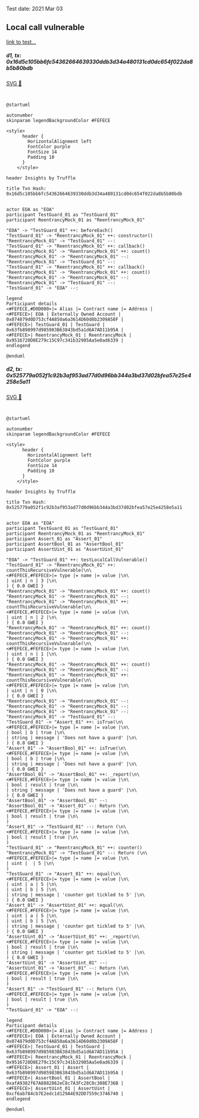 Test date: 2021 Mar 03



## Local call vulnerable
[link to test...](https://github.com/cds-blog-code-samples/Reentrant/blob/master/test/TestGuard.sol#L50)

##### d1, tx: 0x16d5c105bb6fc54362664639330ddb3d34a480131cd0dc654f022da8b5b80bdb

[SVG :telescope:](https://www.planttext.com/api/plantuml/svg/xLHBZzCm4BxxLrZT2sYfiEFOYQjIRROFbWFQ5VIE_4eRDNKgnn7jilntt3HKVG3Itid1YUUR-MRcqqm0kAkzSBvPbm28nbUsMKlZGBqgx4OuiOQbMHYhxuLQBLpLM3skoih1czbqDXrF0HZMVbUQ4O3jipH26mT_T5S87ofNF5VMYp8hYuLT6-i3O-wF3hC07YWtZTkKvWpuMZmRYEEZxKbeNTW5nAWp_MpVm_TT4Q3B_ydMnMBfQoXtSEwQF0-ym1U-D72-jV11rCi1H5lCD5KOKIbPhcXCMCHOp0Wd16ajYIQnY5E42LOQQSLedACeqYALLAP8QWc2PCg7qgUF6HGrx8Lt3mJPVA6AZGYjpatjFpR2wMy8jnwdXdFNBoPeuuHLky-LMltslxBs06ZJmFxeWWtUtWwWD7dbp5IevPktu0BVHrppjM6gihLtpRwPVTmVlAxJzVi3-9eKeYnbcA9_yF-rkCRwruKTQllV1kncPG-2moQ3fvEXqyQBegp1iDldTpSJD448ZLu-mB2mOGB3nxZQfrSUMh4sUqEcjJDrm8vnevTs1yAvzSRPeD4EFdwtHiDCjNq726rH4gS9rsYIKABoE4if4amGXkC9Gnh9Y22UqNHsJdosGoVNbfAHNAOyvJpHFAKy9VUCf36HcWgiMPPa4umbfzavvVMkNTfQSaunIw8Wo3HAkC9qp1D5OYn9n17D13L8Q4O83-H1s4vUS1VEy3lz1G00)


```plantuml


@startuml

autonumber
skinparam legendBackgroundColor #FEFECE

<style>
      header {
        HorizontalAlignment left
        FontColor purple
        FontSize 14
        Padding 10
      }
    </style>

header Insights by Truffle

title Txn Hash: 0x16d5c105bb6fc54362664639330ddb3d34a480131cd0dc654f022da8b5b80bdb


actor EOA as "EOA"
participant TestGuard_01 as "TestGuard_01"
participant ReentrancyMock_01 as "ReentrancyMock_01"

"EOA" -> "TestGuard_01" ++: beforeEach()
"TestGuard_01" -> "ReentrancyMock_01" ++: constructor()
"ReentrancyMock_01" -> "TestGuard_01" --: 
"TestGuard_01" -> "ReentrancyMock_01" ++: callback()
"ReentrancyMock_01" -> "ReentrancyMock_01" ++: count()
"ReentrancyMock_01" -> "ReentrancyMock_01" --: 
"ReentrancyMock_01" -> "TestGuard_01" --: 
"TestGuard_01" -> "ReentrancyMock_01" ++: callback()
"ReentrancyMock_01" -> "ReentrancyMock_01" ++: count()
"ReentrancyMock_01" -> "ReentrancyMock_01" --: 
"ReentrancyMock_01" -> "TestGuard_01" --: 
"TestGuard_01" -> "EOA" --: 

legend
Participant details
<#FEFECE,#D0D000>|= Alias |= Contract name |= Address |
<#FEFECE>| EOA | Externally Owned Account | 0x074879d0D753cf4A850a6a3614D60d0b2309A58F |
<#FEFECE>| TestGuard_01 | TestGuard | 0x63fb898997d985983B63843bd5a1d6A7AD11b95A |
<#FEFECE>| ReentrancyMock_01 | ReentrancyMock | 0x9516720D0E279c15C97c341b32905Aa5e0ad6339 |
endlegend

@enduml
```

##### d2, tx: 0x525779a052f1c92b3af953ad77d0d96bb344a3bd37d02bfea57e25e4258e5a11

[SVG :telescope:](https://www.planttext.com/api/plantuml/svg/xLTjRzis4FwkNq5a7xgWoqQ9eYW6ML35Bss13IsoRFjIeA18oXOYKov5PN7h_VUTPTcMNz8jJLfiM0rR54-FZiyzF9zqdlUiSiAwUb9udgXTQUf9ggrNNUTcAgoOe4AFj54NGbwFR5aRrIkBqg9lXeFXe3VmlBFApGfzxg7cCzP2QOi-j5E4NfGsVryQ9ugao4Tceeq3ZvbR0uPmSUboMjjfeRSk_9A_ryWFrxRNGgdSZ92FMzEVpNZsGql2QzT_QQfyD7OLIcVeojPP1duzbxj2ewjRWrw8QdoAy2qDA6DSO1falkH1IaJ6AH6ACOKLZzAKXA4WgI8m3z9C2yfqG7KOq5XJuViUI2OTK1-yIf2eq16CHnx8vdAPJmM4UgKhzxmMLht5VeFe6hQXbngqiSB8sS-bl5xXzwpRDoLLfQrRWTUpGw2BiYosWQtb4FZNtEnuRIr7djT4YKxETu91Jv-U8WUMdqefYfueYj_gmcWhqa9_U-pjW1UtxyVM-92GPUvgd5UNMjQsoczqnz4RyyOxQvFlktOyd_-8t6og4On6J9hnHXGrd2pWSrG3TpH71dvaQJj67n3-7gFdlmzUGX8Tel9t31Sn_VFRJavEqISjyxc42BuAiHJ2_oh4KWZyK27k6z6ZudVAImFTBpcR2jdecLVmTFX4vLAedg1Q2ZzdD-RAsSKJQeuckgh42EpeIR_K5JAbGsDnev50emMd9uVbxZ3S45vLwdytwJNBEuY_jNfQMlSWvbPNTU6-EFrbFjs9MsCkjQkjGOyTul5UNkod--TR-dvFRcq_KWSVcNPRlU1BFy9svq-ltzMYUD1wOhFWsfPsROSIiXK7ZI0duMthkj0AkHBH-zI1rKlOVowEDV4xOlcYfU7H8-XMXmEu_rjrMFO72qsyPVFelUuq64exaHTLXqKVzp762nRG8qB70IUzSb4zf5lpIPI2vU7Q-hxpUTDsmV4MDjD0lp53h_umi9U9R7PuyKfpYraOCwvmdr4Yip29AHQH894VzYEiS1eGp1CQ3xSTRxLjdMdZCY9P6lEOSwPuJ7bCBY8IXz0cGakeeeGbVTzFEKssNUwtTxksnZcdViG246GGC2vzskDCaj1FIS0nJGJLMAY84BxjVDC6hiuVm7IxNUpE6wSYIpY9WonYIHp7GHm5kXTBbf2X3E8UbWJ70qQYYqDELsrbTzuubLaaKXQ7CcM3G2lfAp_WIJZWGHzsZd99M1Yn45vHFSYdDgkyPt2i9yLV)


```plantuml


@startuml

autonumber
skinparam legendBackgroundColor #FEFECE

<style>
      header {
        HorizontalAlignment left
        FontColor purple
        FontSize 14
        Padding 10
      }
    </style>

header Insights by Truffle

title Txn Hash: 0x525779a052f1c92b3af953ad77d0d96bb344a3bd37d02bfea57e25e4258e5a11


actor EOA as "EOA"
participant TestGuard_01 as "TestGuard_01"
participant ReentrancyMock_01 as "ReentrancyMock_01"
participant Assert_01 as "Assert_01"
participant AssertBool_01 as "AssertBool_01"
participant AssertUint_01 as "AssertUint_01"

"EOA" -> "TestGuard_01" ++: testLocalCallVulnerable()
"TestGuard_01" -> "ReentrancyMock_01" ++: countThisRecursiveVulnerable(\n\
<#FEFECE,#FEFECE>|= type |= name |= value |\n\
| uint | n | 3 |\n\
) { 0.0 GWEI }
"ReentrancyMock_01" -> "ReentrancyMock_01" ++: count()
"ReentrancyMock_01" -> "ReentrancyMock_01" --: 
"ReentrancyMock_01" -> "ReentrancyMock_01" ++: countThisRecursiveVulnerable(\n\
<#FEFECE,#FEFECE>|= type |= name |= value |\n\
| uint | n | 2 |\n\
) { 0.0 GWEI }
"ReentrancyMock_01" -> "ReentrancyMock_01" ++: count()
"ReentrancyMock_01" -> "ReentrancyMock_01" --: 
"ReentrancyMock_01" -> "ReentrancyMock_01" ++: countThisRecursiveVulnerable(\n\
<#FEFECE,#FEFECE>|= type |= name |= value |\n\
| uint | n | 1 |\n\
) { 0.0 GWEI }
"ReentrancyMock_01" -> "ReentrancyMock_01" ++: count()
"ReentrancyMock_01" -> "ReentrancyMock_01" --: 
"ReentrancyMock_01" -> "ReentrancyMock_01" ++: countThisRecursiveVulnerable(\n\
<#FEFECE,#FEFECE>|= type |= name |= value |\n\
| uint | n | 0 |\n\
) { 0.0 GWEI }
"ReentrancyMock_01" -> "ReentrancyMock_01" --: 
"ReentrancyMock_01" -> "ReentrancyMock_01" --: 
"ReentrancyMock_01" -> "ReentrancyMock_01" --: 
"ReentrancyMock_01" -> "TestGuard_01" --: 
"TestGuard_01" -> "Assert_01" ++: isTrue(\n\
<#FEFECE,#FEFECE>|= type |= name |= value |\n\
| bool | b | true |\n\
| string | message | 'Does not have a guard' |\n\
) { 0.0 GWEI }
"Assert_01" -> "AssertBool_01" ++: isTrue(\n\
<#FEFECE,#FEFECE>|= type |= name |= value |\n\
| bool | b | true |\n\
| string | message | 'Does not have a guard' |\n\
) { 0.0 GWEI }
"AssertBool_01" -> "AssertBool_01" ++: _report(\n\
<#FEFECE,#FEFECE>|= type |= name |= value |\n\
| bool | result | true |\n\
| string | message | 'Does not have a guard' |\n\
) { 0.0 GWEI }
"AssertBool_01" -> "AssertBool_01" --: 
"AssertBool_01" -> "Assert_01" --: Return (\n\
<#FEFECE,#FEFECE>|= type |= name |= value |\n\
| bool | result | true |\n\
)
"Assert_01" -> "TestGuard_01" --: Return (\n\
<#FEFECE,#FEFECE>|= type |= name |= value |\n\
| bool | result | true |\n\
)
"TestGuard_01" -> "ReentrancyMock_01" ++: counter()
"ReentrancyMock_01" -> "TestGuard_01" --: Return (\n\
<#FEFECE,#FEFECE>|= type |= name |= value |\n\
| uint |  | 5 |\n\
)
"TestGuard_01" -> "Assert_01" ++: equal(\n\
<#FEFECE,#FEFECE>|= type |= name |= value |\n\
| uint | a | 5 |\n\
| uint | b | 5 |\n\
| string | message | 'counter got tickled to 5' |\n\
) { 0.0 GWEI }
"Assert_01" -> "AssertUint_01" ++: equal(\n\
<#FEFECE,#FEFECE>|= type |= name |= value |\n\
| uint | a | 5 |\n\
| uint | b | 5 |\n\
| string | message | 'counter got tickled to 5' |\n\
) { 0.0 GWEI }
"AssertUint_01" -> "AssertUint_01" ++: _report(\n\
<#FEFECE,#FEFECE>|= type |= name |= value |\n\
| bool | result | true |\n\
| string | message | 'counter got tickled to 5' |\n\
) { 0.0 GWEI }
"AssertUint_01" -> "AssertUint_01" --: 
"AssertUint_01" -> "Assert_01" --: Return (\n\
<#FEFECE,#FEFECE>|= type |= name |= value |\n\
| bool | result | true |\n\
)
"Assert_01" -> "TestGuard_01" --: Return (\n\
<#FEFECE,#FEFECE>|= type |= name |= value |\n\
| bool | result | true |\n\
)
"TestGuard_01" -> "EOA" --: 

legend
Participant details
<#FEFECE,#D0D000>|= Alias |= Contract name |= Address |
<#FEFECE>| EOA | Externally Owned Account | 0x074879d0D753cf4A850a6a3614D60d0b2309A58F |
<#FEFECE>| TestGuard_01 | TestGuard | 0x63fb898997d985983B63843bd5a1d6A7AD11b95A |
<#FEFECE>| ReentrancyMock_01 | ReentrancyMock | 0x9516720D0E279c15C97c341b32905Aa5e0ad6339 |
<#FEFECE>| Assert_01 | Assert | 0x63fb898997d985983B63843bd5a1d6A7AD11b95A |
<#FEFECE>| AssertBool_01 | AssertBool | 0xafA9382f67A8882862eC8c7A3Fc28C0c308E736B |
<#FEFECE>| AssertUint_01 | AssertUint | 0xcf6ab784cb7E2edc1d129A4E92DD7559c3746740 |
endlegend

@enduml
```
